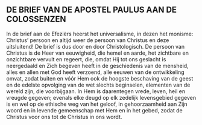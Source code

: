 ## DE BRIEF VAN DE APOSTEL PAULUS AAN DE COLOSSENZEN

In de brief aan de Efeziërs heerst het universalisme, in dezen het monisme: Christus’ persoon en altijd weer de persoon van Christus en deze uitsluitend! De brief is dus door en door Christologisch. De persoon van Christus is de Heer van eeuwigheid, die hemel en aarde, het zichtbare en onzichtbare vervult en regeert, die, omdat Hij tot ons geslacht is neergedaald en Zich begeven heeft in de geschiedenis van de mensheid, alles en allen met God heeft verzoend, alle eeuwen van de ontwikkeling omvat, zodat buiten en vóór Hem ook de hoogste beschaving van de geest en de edelste opvolging van de wet slechts beginselen, elementen van de wereld zijn, die voorbijgaan. In Hem is daarentegen vrede, leven, heil en vreugde gegeven; evenals elke deugd op elk zedelijk levensgebied gegeven is en wel op de ethische weg van het geloof, in gehoorzaamheid aan Zijn woord en in levende gemeenschap met Hem en in het gebed, zodat de Christus voor ons tot de Christus in ons wordt.

